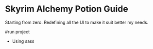 Skyrim Alchemy Potion Guide
======

Starting from zero.
Redefining all the UI to make it suit better my needs.

#run project
- Using sass